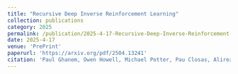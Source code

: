 ```yaml
---
title: "Recursive Deep Inverse Reinforcement Learning"
collection: publications
category: 2025
permalink: /publication/2025-4-17-Recursive-Deep-Inverse-Reinforcement-Learning
date: 2025-4-17
venue: 'PrePrint'
paperurl: 'https://arxiv.org/pdf/2504.13241'
citation: 'Paul Ghanem, Owen Howell, Michael Potter, Pau Closas, Alireza Ramezani, Deniz Erdogmus, Tales Imbiriba'
---
```


